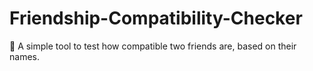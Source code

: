# Friendship-Compatibility-Checker
🤝 A simple tool to test how compatible two friends are, based on their names.
